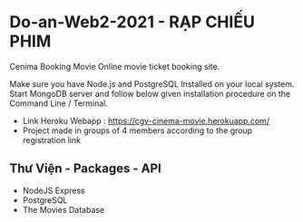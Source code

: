 # Do-an-Web2-2021 - RẠP CHIẾU PHIM 

Cenima Booking Movie
Online movie ticket booking site.

Make sure you have Node.js and PostgreSQL Installed on your local system.
Start MongoDB server and follow below given installation procedure on the Command Line / Terminal.

- Link Heroku Webapp : https://cgv-cinema-movie.herokuapp.com/ 
- Project made in groups of 4 members according to the group registration link
## Thư Viện - Packages - API
+ NodeJS Express
+ PostgreSQL
+ The Movies Database
